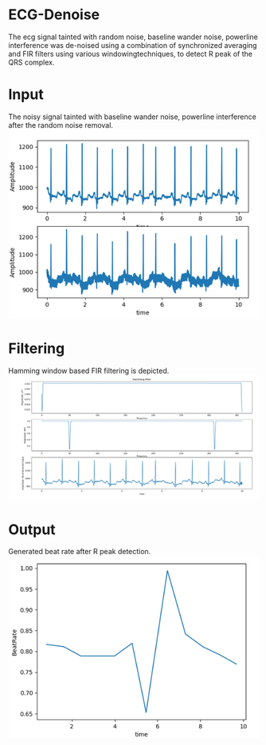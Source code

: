 # ECG-Denoise
The ecg signal tainted with random noise, baseline wander noise, powerline interference was de-noised using a combination of synchronized averaging and FIR filters using various windowingtechniques, to detect R peak of the QRS complex.

# Input
The noisy signal tainted with baseline wander noise, powerline interference after the random noise removal.<br/>
![Alt text](noisy_signal.PNG?raw=true "Title")

# Filtering
Hamming window based FIR filtering is depicted. <br/>
![Alt text](hamming_filter_reconstruction.PNG?raw=true "Title")


# Output
Generated beat rate after R peak detection. <br/>
![Alt text](beatRate.PNG?raw=true "Title")
